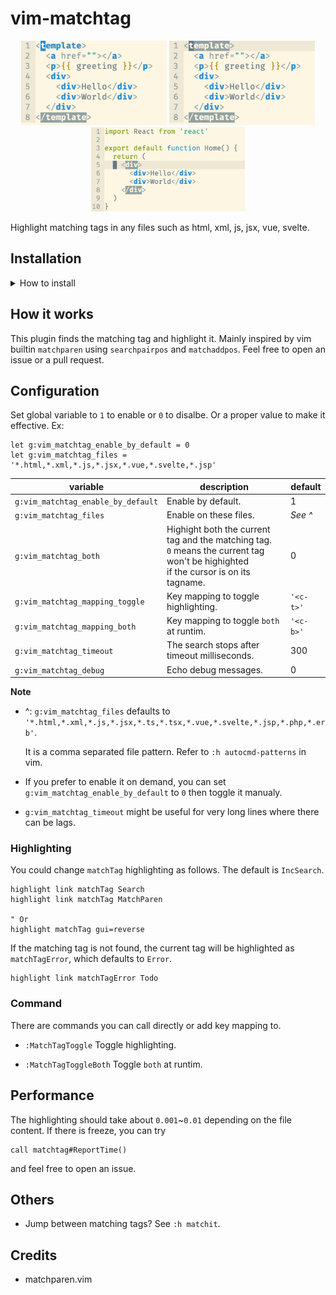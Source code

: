 # vim-matchtag

<p align="center">
<img alt="screenshot" src="https://raw.githubusercontent.com/leafOfTree/leafOfTree.github.io/master/vim_matchtag_single.png" height="135" />
<img alt="screenshot" src="https://raw.githubusercontent.com/leafOfTree/leafOfTree.github.io/master/vim_matchtag_both.png" height="135" />
<img alt="screenshot" src="https://raw.githubusercontent.com/leafOfTree/leafOfTree.github.io/master/vim_matchtag_both_react.png" height="135" />
</p>

Highlight matching tags in any files such as html, xml, js, jsx, vue, svelte.

## Installation

<details>
<summary><a>How to install</a></summary>

- [VundleVim][1]

        Plugin 'leafOfTree/vim-matchtag'

- [vim-pathogen][2]

        cd ~/.vim/bundle && \
        git clone https://github.com/leafOfTree/vim-matchtag --depth 1

- [vim-plug][3]

        Plug 'leafOfTree/vim-matchtag'

- Or manually, clone this plugin to `path/to/this_plugin`, and add it to `rtp` in vimrc

        set rtp+=path/to/this_plugin

<br />
</details>

## How it works

This plugin finds the matching tag and highlight it. Mainly inspired by vim builtin `matchparen` using `searchpairpos` and `matchaddpos`. Feel free to open an issue or a pull request.

## Configuration

Set global variable to `1` to enable or `0` to disalbe. Or a proper value to make it effective. Ex:

```vim
let g:vim_matchtag_enable_by_default = 0
let g:vim_matchtag_files = '*.html,*.xml,*.js,*.jsx,*.vue,*.svelte,*.jsp'
```

| variable                           | description                                                | default   |
|------------------------------------|------------------------------------------------------------|-----------|
| `g:vim_matchtag_enable_by_default` | Enable by default.                                         | 1         |
| `g:vim_matchtag_files`             | Enable on these files.                                     | *See ^*   |
| `g:vim_matchtag_both`              | Highight both the current tag and the matching tag. <br>`0` means the current tag won't be highighted <br>if the cursor is on its tagname.| 0         |
| `g:vim_matchtag_mapping_toggle`    | Key mapping to toggle highlighting.                        | `'<c-t>'` |
| `g:vim_matchtag_mapping_both`      | Key mapping to toggle `both` at runtim.                    | `'<c-b>'` |
| `g:vim_matchtag_timeout`           | The search stops after timeout milliseconds.               | 300       |
| `g:vim_matchtag_debug`             | Echo debug messages.                                       | 0         |

**Note**

- ^: `g:vim_matchtag_files` defaults to `'*.html,*.xml,*.js,*.jsx,*.ts,*.tsx,*.vue,*.svelte,*.jsp,*.php,*.erb'`.

    It is a comma separated file pattern. Refer to `:h autocmd-patterns` in vim.

- If you prefer to enable it on demand, you can set `g:vim_matchtag_enable_by_default` to `0` then toggle it manualy.

- `g:vim_matchtag_timeout` might be useful for very long lines where there can be lags.

### Highlighting

You could change `matchTag` highlighting as follows. The default is `IncSearch`.

```vim
highlight link matchTag Search
highlight link matchTag MatchParen

" Or
highlight matchTag gui=reverse
```

If the matching tag is not found, the current tag will be highlighted as `matchTagError`, which defaults to `Error`.

```vim
highlight link matchTagError Todo
```

### Command

There are commands you can call directly or add key mapping to.

- `:MatchTagToggle` Toggle highlighting.

- `:MatchTagToggleBoth` Toggle `both` at runtim.

## Performance

The highlighting should take about `0.001`~`0.01` depending on the file content. If there is freeze, you can try 

```vim
call matchtag#ReportTime()
```
and feel free to open an issue.

## Others

- Jump between matching tags? See `:h matchit`.

## Credits

- matchparen.vim

[1]: https://github.com/VundleVim/Vundle.vim
[2]: https://github.com/tpope/vim-pathogen
[3]: https://github.com/junegunn/vim-plug
